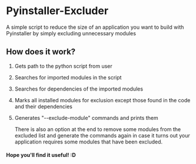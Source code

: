 # Pyinstaller-Excluder
A simple script to reduce the size of an application you want to build with Pyinstaller by simply excluding unnecessary modules

## How does it work?
1. Gets path to the python script from user
2. Searches for imported modules in the script
3. Searches for dependencies of the imported modules
4. Marks all installed modules for exclusion except those found in the code and their dependencies
5. Generates "--exclude-module" commands and prints them

   There is also an option at the end to remove some modules from the excluded list and generate the commands again in case it turns out your application requires some modules that have been excluded.

#### Hope you'll find it useful! :D
